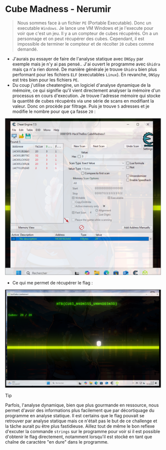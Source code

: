 # Cube Madness - Nerumir

> Nous sommes face à un fichier `PE` (Portable Executable). Donc un executable `Windows`. Je lance une VM Windows et je l'execute pour voir que c'est un jeu. Il y a un compteur de cubes récupérés. On a un personnage et on peut récupérer des cubes. Cependant, il est impossible de terminer le compteur et de récolter `20` cubes comme demandé.

- J'aurais pu essayer de faire de l'analyse statique avec `DNSpy` par exemple mais je n'y ai pas pensé.. J'ai ouvert le programme avec `Ghidra` mais ça n'a rien donné. De manière générale je trouve `Ghidra` bien plus performant pour les fichiers `ELF` (executables `Linux`). En revanche, `DNSpy` est très bien pour les fichiers `PE`.
- Du coup j'utilise cheatengine, un logiciel d'analyse dynamique de la mémoire, ce qui signifie qu'il vient directement analyser la mémoire d'un processus en cours d'execution. Je trouve l'adresse mémoire qui stocke la quantité de cubes récupérés via une série de scans en modifiant la valeur. Donc on procède par filtrage. Puis je trouve `5` adresses et je modifie le nombre pour que ça fasse `20` :

![cheat](data/cheat.webp)

- Ce qui me permet de récupérer le flag :

![Flag](data/flag.webp) 

> [!TIP]
> Parfois, l'analyse dynamique, bien que plus gourmande en ressource, nous permet d'avoir des informations plus facilement que par décortiquage du programme en analyse statique. Il est certains que le flag pouvait se retrouver par analyse statique mais ce n'était pas le but de ce challenge et la tâche aurait pu être plus fastidieuse. Aillez tout de même le bon reflexe d'excuter la commande `strings` sur le programme pour voir si il est possible d'obtenir le flag directement, notamment lorsqu'il est stocké en tant que chaîne de caractère "en dure" dans le programme.
